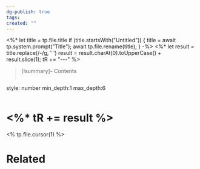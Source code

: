 ```yaml
---
dg-publish: true
tags: 
created: ""
---
```

<%* let title = tp.file.title
  if (title.startsWith("Untitled")) {
    title = await tp.system.prompt("Title");
    await tp.file.rename(title);
  } 
-%>
<%*
  let result = title.replace(/-/g, ' ')
  result = result.charAt(0).toUpperCase() + result.slice(1);
  tR += "---"
%>
>[!summary]- Contents
>```toc
style: number
min_depth:1
max_depth:6 
>```

# <%* tR += result %>

<% tp.file.cursor(1) %>

# Related
